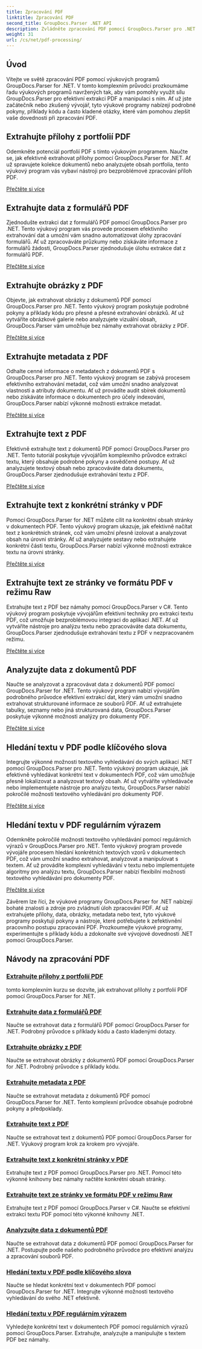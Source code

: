```yaml
---
title: Zpracování PDF
linktitle: Zpracování PDF
second_title: GroupDocs.Parser .NET API
description: Zvládněte zpracování PDF pomocí GroupDocs.Parser pro .NET. Naučte se efektivně extrahovat přílohy, data, obrázky, metadata a text z PDF.
weight: 31
url: /cs/net/pdf-processing/
---
```

## Úvod

Vítejte ve světě zpracování PDF pomocí výukových programů GroupDocs.Parser for .NET. V tomto komplexním průvodci prozkoumáme řadu výukových programů navržených tak, aby vám pomohly využít sílu GroupDocs.Parser pro efektivní extrakci PDF a manipulaci s ním. Ať už jste začátečník nebo zkušený vývojář, tyto výukové programy nabízejí podrobné pokyny, příklady kódu a často kladené otázky, které vám pomohou zlepšit vaše dovednosti při zpracování PDF.

## Extrahujte přílohy z portfolií PDF
Odemkněte potenciál portfolií PDF s tímto výukovým programem. Naučte se, jak efektivně extrahovat přílohy pomocí GroupDocs.Parser for .NET. Ať už spravujete kolekce dokumentů nebo analyzujete obsah portfolia, tento výukový program vás vybaví nástroji pro bezproblémové zpracování příloh PDF.

[Přečtěte si více](./extract-attachments-from-pdf-portfolios/)

## Extrahujte data z formulářů PDF
Zjednodušte extrakci dat z formulářů PDF pomocí GroupDocs.Parser pro .NET. Tento výukový program vás provede procesem efektivního extrahování dat a umožní vám snadno automatizovat úlohy zpracování formulářů. Ať už zpracováváte průzkumy nebo získáváte informace z formulářů žádosti, GroupDocs.Parser zjednodušuje úlohu extrakce dat z formulářů PDF.

[Přečtěte si více](./extract-data-from-pdf-forms/)

## Extrahujte obrázky z PDF
Objevte, jak extrahovat obrázky z dokumentů PDF pomocí GroupDocs.Parser pro .NET. Tento výukový program poskytuje podrobné pokyny a příklady kódu pro přesné a přesné extrahování obrázků. Ať už vytváříte obrázkové galerie nebo analyzujete vizuální obsah, GroupDocs.Parser vám umožňuje bez námahy extrahovat obrázky z PDF.

[Přečtěte si více](./extract-images-from-pdf/)

## Extrahujte metadata z PDF
Odhalte cenné informace o metadatech z dokumentů PDF s GroupDocs.Parser pro .NET. Tento výukový program se zabývá procesem efektivního extrahování metadat, což vám umožní snadno analyzovat vlastnosti a atributy dokumentu. Ať už provádíte audit sbírek dokumentů nebo získáváte informace o dokumentech pro účely indexování, GroupDocs.Parser nabízí výkonné možnosti extrakce metadat.

[Přečtěte si více](./extract-metadata-from-pdf/)

## Extrahujte text z PDF
Efektivně extrahujte text z dokumentů PDF pomocí GroupDocs.Parser pro .NET. Tento tutoriál poskytuje vývojářům komplexního průvodce extrakcí textu, který obsahuje podrobné pokyny a osvědčené postupy. Ať už analyzujete textový obsah nebo zpracováváte data dokumentu, GroupDocs.Parser zjednodušuje extrahování textu z PDF.

[Přečtěte si více](./extract-text-from-pdf/)

## Extrahujte text z konkrétní stránky v PDF
Pomocí GroupDocs.Parser for .NET můžete cílit na konkrétní obsah stránky v dokumentech PDF. Tento výukový program ukazuje, jak efektivně načítat text z konkrétních stránek, což vám umožní přesně izolovat a analyzovat obsah na úrovni stránky. Ať už analyzujete sestavy nebo extrahujete konkrétní části textu, GroupDocs.Parser nabízí výkonné možnosti extrakce textu na úrovni stránky.

[Přečtěte si více](./extract-text-from-specific-page-in-pdf/)

## Extrahujte text ze stránky ve formátu PDF v režimu Raw
Extrahujte text z PDF bez námahy pomocí GroupDocs.Parser v C#. Tento výukový program poskytuje vývojářům efektivní techniky pro extrakci textu PDF, což umožňuje bezproblémovou integraci do aplikací .NET. Ať už vytváříte nástroje pro analýzu textu nebo zpracováváte data dokumentu, GroupDocs.Parser zjednodušuje extrahování textu z PDF v nezpracovaném režimu.

[Přečtěte si více](./extract-text-from-page-in-pdf-in-raw-mode/)

## Analyzujte data z dokumentů PDF
Naučte se analyzovat a zpracovávat data z dokumentů PDF pomocí GroupDocs.Parser for .NET. Tento výukový program nabízí vývojářům podrobného průvodce efektivní extrakcí dat, který vám umožní snadno extrahovat strukturované informace ze souborů PDF. Ať už extrahujete tabulky, seznamy nebo jiná strukturovaná data, GroupDocs.Parser poskytuje výkonné možnosti analýzy pro dokumenty PDF.

[Přečtěte si více](./parse-data-from-pdf-documents/)

## Hledání textu v PDF podle klíčového slova
Integrujte výkonné možnosti textového vyhledávání do svých aplikací .NET pomocí GroupDocs.Parser pro .NET. Tento výukový program ukazuje, jak efektivně vyhledávat konkrétní text v dokumentech PDF, což vám umožňuje přesně lokalizovat a analyzovat textový obsah. Ať už vytváříte vyhledávače nebo implementujete nástroje pro analýzu textu, GroupDocs.Parser nabízí pokročilé možnosti textového vyhledávání pro dokumenty PDF.

[Přečtěte si více](./search-text-in-pdf-by-keyword/)

## Hledání textu v PDF regulárním výrazem
Odemkněte pokročilé možnosti textového vyhledávání pomocí regulárních výrazů v GroupDocs.Parser pro .NET. Tento výukový program provede vývojáře procesem hledání konkrétních textových vzorů v dokumentech PDF, což vám umožní snadno extrahovat, analyzovat a manipulovat s textem. Ať už provádíte komplexní vyhledávání v textu nebo implementujete algoritmy pro analýzu textu, GroupDocs.Parser nabízí flexibilní možnosti textového vyhledávání pro dokumenty PDF.

[Přečtěte si více](./search-text-in-pdf-by-regular-expression/)

Závěrem lze říci, že výukové programy GroupDocs.Parser for .NET nabízejí bohaté znalosti a zdroje pro zvládnutí úloh zpracování PDF. Ať už extrahujete přílohy, data, obrázky, metadata nebo text, tyto výukové programy poskytují pokyny a nástroje, které potřebujete k zefektivnění pracovního postupu zpracování PDF. Prozkoumejte výukové programy, experimentujte s příklady kódu a zdokonalte své vývojové dovednosti .NET pomocí GroupDocs.Parser.
## Návody na zpracování PDF
### [Extrahujte přílohy z portfolií PDF](./extract-attachments-from-pdf-portfolios/)
tomto komplexním kurzu se dozvíte, jak extrahovat přílohy z portfolií PDF pomocí GroupDocs.Parser for .NET.
### [Extrahujte data z formulářů PDF](./extract-data-from-pdf-forms/)
Naučte se extrahovat data z formulářů PDF pomocí GroupDocs.Parser for .NET. Podrobný průvodce s příklady kódu a často kladenými dotazy.
### [Extrahujte obrázky z PDF](./extract-images-from-pdf/)
Naučte se extrahovat obrázky z dokumentů PDF pomocí GroupDocs.Parser for .NET. Podrobný průvodce s příklady kódu.
### [Extrahujte metadata z PDF](./extract-metadata-from-pdf/)
Naučte se extrahovat metadata z dokumentů PDF pomocí GroupDocs.Parser for .NET. Tento komplexní průvodce obsahuje podrobné pokyny a předpoklady.
### [Extrahujte text z PDF](./extract-text-from-pdf/)
Naučte se extrahovat text z dokumentů PDF pomocí GroupDocs.Parser for .NET. Výukový program krok za krokem pro vývojáře.
### [Extrahujte text z konkrétní stránky v PDF](./extract-text-from-specific-page-in-pdf/)
Extrahujte text z PDF pomocí GroupDocs.Parser pro .NET. Pomocí této výkonné knihovny bez námahy načtěte konkrétní obsah stránky.
### [Extrahujte text ze stránky ve formátu PDF v režimu Raw](./extract-text-from-page-in-pdf-in-raw-mode/)
Extrahujte text z PDF pomocí GroupDocs.Parser v C#. Naučte se efektivní extrakci textu PDF pomocí této výkonné knihovny .NET.
### [Analyzujte data z dokumentů PDF](./parse-data-from-pdf-documents/)
Naučte se extrahovat data z dokumentů PDF pomocí GroupDocs.Parser for .NET. Postupujte podle našeho podrobného průvodce pro efektivní analýzu a zpracování souborů PDF.
### [Hledání textu v PDF podle klíčového slova](./search-text-in-pdf-by-keyword/)
Naučte se hledat konkrétní text v dokumentech PDF pomocí GroupDocs.Parser for .NET. Integrujte výkonné možnosti textového vyhledávání do svého .NET efektivně.
### [Hledání textu v PDF regulárním výrazem](./search-text-in-pdf-by-regular-expression/)
Vyhledejte konkrétní text v dokumentech PDF pomocí regulárních výrazů pomocí GroupDocs.Parser. Extrahujte, analyzujte a manipulujte s textem PDF bez námahy.